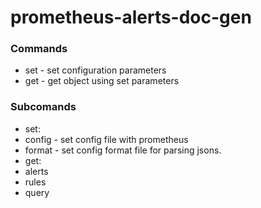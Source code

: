 # prometheus-alerts-doc-gen
### Commands
* set - set configuration parameters
* get - get object using set parameters
### Subcomands
* set:
 * config - set config file with prometheus
 * format - set config format file for parsing jsons.
* get:
 * alerts
 * rules
 * query 
